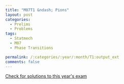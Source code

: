 ```yaml
---
title: "M07T1 &ndash; Pions"
layout: post
categories:
  - Prelims
  - Problems
tags:
  - Statmech
  - M07
  - Phase Transitions

permalink: /:categories/:year/:month/T1:output_ext
comments: false
---
```

<object data="2007M1T.pdf" type="application/pdf" width="100%" height="500"></object>
<div class="message"><a href='https://princetonprelim.com/prelim/19/'>Check for solutions to this year's exam</a></div>